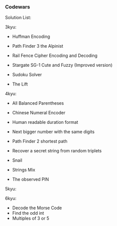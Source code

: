 ### Codewars

Solution List:

3kyu:

- Huffman Encoding

- Path Finder 3 the Alpinist

- Rail Fence Cipher Encoding and Decoding

- Stargate SG-1 Cute and Fuzzy (Improved version)

- Sudoku Solver

- The Lift

4kyu:

- All Balanced Parentheses

- Chinese Numeral Encoder

- Human readable duration format
  
- Next bigger number with the same digits

- Path Finder 2 shortest path

- Recover a secret string from random triplets

- Snail
  
- Strings Mix

- The observed PIN


5kyu:


6kyu:

- Decode the Morse Code
- Find the odd int
- Multiples of 3 or 5



